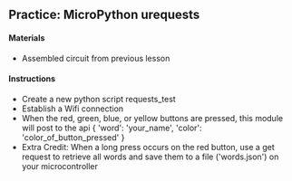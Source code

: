 ## Practice: MicroPython urequests

#### Materials
 - Assembled circuit from previous lesson

#### Instructions
 - Create a new python script requests_test
 - Establish a Wifi connection
 - When the red, green, blue, or yellow buttons are pressed, this module will post to the api { 'word': 'your_name', 'color': 'color_of_button_pressed' }
 - Extra Credit: When a long press occurs on the red button, use a get request to retrieve all words and save them to a file ('words.json') on your microcontroller
